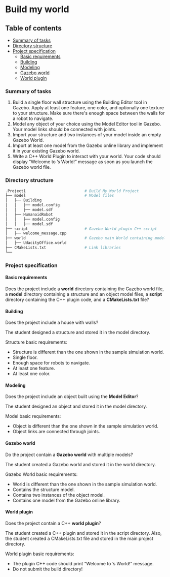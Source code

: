 # Build my world

## Table of contents
* [Summary of tasks](#summary-of-tasks)
* [Directory structure](#directory-structure)
* [Project specification](#project-specification)
  * [Basic requirements](#basic-requirements)
  * [Building](#building)
  * [Modeling](#modeling)
  * [Gazebo world](#gazebo-world)
  * [World plugin](#world-plugin)

### Summary of tasks

1. Build a single floor wall structure using the Building Editor tool in Gazebo. Apply at least one feature, one color, and optionally one texture to your structure. Make sure there's enough space between the walls for a robot to navigate.
2. Model any object of your choice using the Model Editor tool in Gazebo. Your model links should be connected with joints.
3. Import your structure and two instances of your model inside an empty Gazebo World.
4. Import at least one model from the Gazebo online library and implement it in your existing Gazebo world.
5. Write a C++ World Plugin to interact with your world. Your code should display “Welcome to ’s World!” message as soon as you launch the Gazebo world file.

### Directory structure
```sh
.Project1                          # Build My World Project
├── model                          # Model files
│   ├── Building
│   │   ├── model.config
│   │   ├── model.sdf
│   ├── HumanoidRobot
│   │   ├── model.config
│   │   ├── model.sdf
├── script                         # Gazebo World plugin C++ script      
│   ├── welcome_message.cpp
├── world                          # Gazebo main World containing models
│   ├── UdacityOffice.world
├── CMakeLists.txt                 # Link libraries
└──        
```

### Project specification

#### Basic requirements
Does the project include a **world** directory containing the Gazebo world file, a **model** directory containing a structure and an object model files, a **script** directory containing the C++ plugin code, and a **CMakeLists.txt** file?

#### Building
Does the project include a house with walls?

The student designed a structure and stored it in the model directory.

Structure basic requirements:
* Structure is different than the one shown in the sample simulation world.
* Single floor.
* Enough space for robots to navigate.
* At least one feature.
* At least one color.

#### Modeling
Does the project include an object built using the **Model Editor**?

The student designed an object and stored it in the model directory.

Model basic requirements:

* Object is different than the one shown in the sample simulation world.
* Object links are connected through joints.

#### Gazebo world
Do the project contain a **Gazebo world** with multiple models?

The student created a Gazebo world and stored it in the world directory.

Gazebo World basic requirements:

* World is different than the one shown in the sample simulation world.
* Contains the structure model.
* Contains two instances of the object model.
* Contains one model from the Gazebo online library.

#### World plugin
Does the project contain a C++ **world plugin**?

The student created a C++ plugin and stored it in the script directory. Also, the student created a CMakeLists.txt file and stored in the main project directory.

World plugin basic requirements:

* The plugin C++ code should print “Welcome to <your name>’s World!” message.
* Do not submit the build directory!
